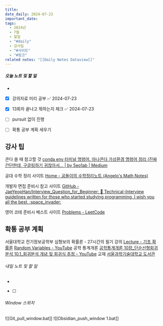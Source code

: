 ```yaml
---
title: 
date_daily: 2024-07-23
important_date: 
tags:
  - 2024년
  - 7월
  - 할일
  - "#daily"
  - 강사팁
  - "#사이트"
  - "#링크"
related notes: "[[Daily Notes Dataview]]"
---
```

##### 오늘 노트 및 할 일 
- 
- [x] 강의자료 미리 공부 ✅ 2024-07-23
- [x] 13회차 끝나고 뭐하는지 체크 ✅ 2024-07-23
- [ ] pursuit 없이 진행
- [ ] 확통 공부 계획 세우기


## 강사 팁
콘다 쓸 때 참고할 것
[conda env 터미널 명령어. 아나콘다 가상환경 명령어 정리 (진짜 간단한데, 구글링하기 귀찮아서… | by 5eo1ab | Medium](https://medium.com/@5eo1ab/conda-env-%ED%84%B0%EB%AF%B8%EB%84%90-%EB%AA%85%EB%A0%B9%EC%96%B4-adc8366f8a9d)

공대 수학 정리 사이트
[Home - 공돌이의 수학정리노트 (Angelo's Math Notes)](https://angeloyeo.github.io/)

개발자 면접 준비시 참고 사이트
[GitHub - JaeYeopHan/Interview\_Question\_for\_Beginner: :boy: Technical-Interview guidelines written for those who started studying programming. I wish you all the best. :space\_invader:](https://github.com/JaeYeopHan/Interview_Question_for_Beginner)

영어 코테 준비시 베스트 사이트
[Problems - LeetCode](https://leetcode.com/problemset/)

## 확통 공부 계획
서울대학교 전기정보공학부 심형보의 확률론 - 27시간의 필기 강의
	[Lecture - 기초 확률론](https://lecture.cdsl.kr/%EA%B8%B0%EC%B4%88-%ED%99%95%EB%A5%A0%EB%A1%A0)
	[Random Variables - YouTube](https://www.youtube.com/playlist?list=PL48-12jNeoLp-yn6k8bRTVdyYyJkALSvu)
공학 통계개론
	[공학통계개론 10장\_단순선형회귀분석 10.1\_회귀분석 개념 및 회귀식 추정 - YouTube](https://www.youtube.com/watch?v=nC_M1unk8ws&list=PLTPclSY1Nxv5hKOdUQ1_fnpOId6YyAkea&index=37)
교재
	[서울과학기술대학교 도서관](https://library.seoultech.ac.kr/#/search/detail/882994)
###### 내일 노트 및 할 일
- 
- [ ] 


######  Window 스위치
![[Git_pull_window.bat]]
![[Obsidian_push_window 1.bat]]

